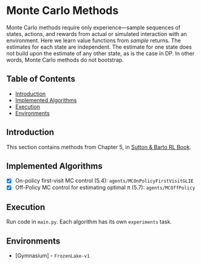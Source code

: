 [Sutton & Barto RL Book]: http://incompleteideas.net/book/RLbook2020.pdf

# Monte Carlo Methods
Monte Carlo methods require only experience—sample sequences of states, actions, and rewards from actual or simulated interaction with an environment. Here we learn value functions from _sample_ returns. The estimates for each state are independent. The estimate for one state does not build upon the estimate of any other state, as is the case in DP. In other words, Monte Carlo methods do not bootstrap.


## Table of Contents
- [Introduction](#introduction)
- [Implemented Algorithms](#implemented-algorithms)
- [Execution](#execution)
- [Environments](#environments)


## Introduction
This section contains methods from Chapter 5, in [Sutton & Barto RL Book].

## Implemented Algorithms
- [x] On-policy first-visit MC control (5.4): `agents/MCOnPolicyFirstVisitGLIE`
- [x] Off-Policy MC control for estimating optimal π (5.7): `agents/MCOffPolicy`

## Execution
Run code in `main.py`. Each algorithm has its own `experiments` task.

## Environments
- [Gymnasium] - `FrozenLake-v1`